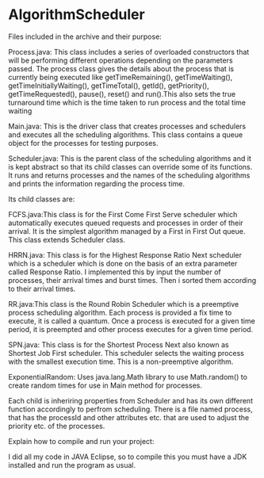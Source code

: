 # AlgorithmScheduler

Files included in the archive and their purpose:

Process.java: This class includes a series of overloaded constructors that will be performing
different operations depending on the parameters passed. The process class gives the details
about the process that is currently being executed like getTimeRemaining(), getTimeWaiting(),
getTimeInitiallyWaiting(), getTimeTotal(),  getId(), getPriority(), getTimeRequested(), pause(),
reset() and run().This also sets the true turnaround time which is the time taken to run process
and the total time waiting 

Main.java: This is the driver class that creates processes and schedulers and executes all
the scheduling algorithms. This class contains a queue object for the processes for 
testing purposes. 

Scheduler.java: This is the parent class of the scheduling algorithms and it is kept abstract 
so that its child classes can override some of its functions. It runs and returns processes 
and the names of the scheduling algorithms and prints the information regarding the process
time.

Its child classes are: 

FCFS.java:This class is for the First Come First Serve scheduler which automatically
executes queued requests and processes in order of their arrival. It is the simplest algorithm 
managed by a First in First Out queue. This class extends Scheduler class.

HRRN.java: This class is for the Highest Response Ratio Next scheduler which is 
a scheduler which is done on the basis of an extra parameter called Response Ratio. I implemented this
by input the number of processes, their arrival times and burst times. Then i sorted them according to
their arrival times.

RR.java:This class is the Round Robin Scheduler which is a preemptive process scheduling
algorithm. Each process is provided a fix time to execute, it is called a quantum. Once a process is
executed for a given time period, it is preempted and other process executes for a given time period. 

SPN.java: This class is for the Shortest Process Next also known as Shortest Job First scheduler.
This scheduler selects the waiting process with the smallest execution time. This is a non-preemptive algorithm.

ExponentialRandom: Uses java.lang.Math library to use Math.random() to create random times for use in Main method
for processes.

Each child is inheriring properties from Scheduler and has its own different function accordingly to perfrom scheduling.
There is a file named process, that has the processId and other attributes etc. that are used to adjust the priority etc. of the processes.

Explain how to compile and run your project:

I did all my code in JAVA Eclipse, so to compile this you must have a JDK installed and run the program as usual.




